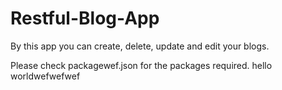# Restful-Blog-App
By this app you can create, delete, update and edit your blogs.

Please check packagewef.json for the packages required.
hello worldwefwefwef
